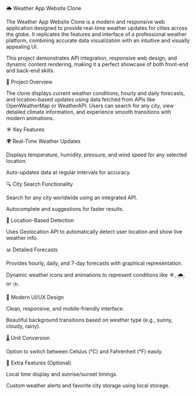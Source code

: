 🌦️ Weather App Website Clone

The Weather App Website Clone is a modern and responsive web application designed to provide real-time weather updates for cities across the globe.
It replicates the features and interface of a professional weather platform, combining accurate data visualization with an intuitive and visually appealing UI.

This project demonstrates API integration, responsive web design, and dynamic content rendering, making it a perfect showcase of both front-end and back-end skills.

🔹 Project Overview

The clone displays current weather conditions, hourly and daily forecasts, and location-based updates using data fetched from APIs like OpenWeatherMap or WeatherAPI.
Users can search for any city, view detailed climate information, and experience smooth transitions with modern animations.

☀️ Key Features

🌍 Real-Time Weather Updates

Displays temperature, humidity, pressure, and wind speed for any selected location.

Auto-updates data at regular intervals for accuracy.

🔍 City Search Functionality

Search for any city worldwide using an integrated API.

Autocomplete and suggestions for faster results.

🧭 Location-Based Detection

Uses Geolocation API to automatically detect user location and show live weather info.

📊 Detailed Forecasts

Provides hourly, daily, and 7-day forecasts with graphical representation.

Dynamic weather icons and animations to represent conditions like ☀️, 🌧️, or ⛈️.

🎨 Modern UI/UX Design

Clean, responsive, and mobile-friendly interface.

Beautiful background transitions based on weather type (e.g., sunny, cloudy, rainy).

🌡️ Unit Conversion

Option to switch between Celsius (°C) and Fahrenheit (°F) easily.

🔔 Extra Features (Optional)

Local time display and sunrise/sunset timings.

Custom weather alerts and favorite city storage using local storage.
